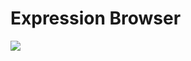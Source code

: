 # Expression Browser

<img src="https://user-images.githubusercontent.com/6856382/222968478-548691e8-80c6-431e-9c84-1817c764c22b.png">